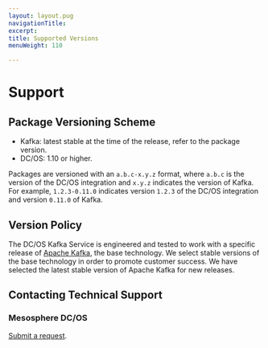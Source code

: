 ```yaml
---
layout: layout.pug
navigationTitle: 
excerpt:
title: Supported Versions
menuWeight: 110

---
```


# Support

<a name="package-versioning-scheme"></a>
## Package Versioning Scheme

- Kafka: latest stable at the time of the release, refer to the package version.
- DC/OS: 1.10 or higher.

Packages are versioned with an `a.b.c-x.y.z` format, where `a.b.c` is the version of the DC/OS integration and `x.y.z` indicates the version of Kafka. For example, `1.2.3-0.11.0` indicates version `1.2.3` of the DC/OS integration and version `0.11.0` of Kafka.

<a name="version-policy"></a>
## Version Policy
The DC/OS Kafka Service is engineered and tested to work with a specific release of [Apache Kafka](http://kafka.apache.org),
the base technology. We select stable versions of the base technology in order to promote customer success. We have selected
the latest stable version of Apache Kafka for new releases.

<a name="contacting-technical-support"></a>
## Contacting Technical Support

### Mesosphere DC/OS
[Submit a request](https://support.mesosphere.com/hc/en-us/requests/new).

